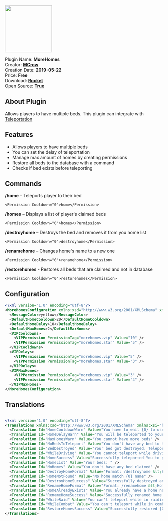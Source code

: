 <img src="/assets/images/MoreHomes.png" width="150" height="150" />

Plugin Name: **MoreHomes**  
Creator: [**MCrow**](steamcommunity.com/id/restoremonarchy)  
Creation Date: **2019-05-22**  
Price: **Free**  
Download: [**Rocket**](https://harbor.rocketmod.net/MoreHomes)  
Open Source: [**True**](https://github.com/RestoreMonarchyPlugins/MoreHomes)

## About Plugin
Allows players to have multiple beds. This plugin can integrate with [Teleportation](https://docs.restoremonarchy/plugins/teleportation)

## Features
* Allows players to have multiple beds
* You can set the delay of teleportation
* Manage max amount of homes by creating permissions
* Restore all beds to the database with a command
* Checks if bed exists before teleporting

## Commands

**/home** *<Name>* – Teleports player to their bed
``` 
<Permission Cooldown="0">home</Permission>
```
**/homes** – Displays a list of player's claimed beds
``` 
<Permission Cooldown="0">homes</Permission>
```
**/destroyhome** *<Name>* – Destroys the bed and removes it from you home list
```
<Permission Cooldown="0">destroyhome</Permission>
```
**/renamehome** *<Name>* *<NewName>* – Changes home's name to a new one
``` 
<Permission Cooldown="0">renamehome</Permission>
```
**/restorehomes** - Restores all beds that are claimed and not in database
``` 
<Permission Cooldown="0">restorehomes</Permission>
```

## Configuration

```xml
<?xml version="1.0" encoding="utf-8"?>
<MoreHomesConfiguration xmlns:xsd="http://www.w3.org/2001/XMLSchema" xmlns:xsi="http://www.w3.org/2001/XMLSchema-instance">
  <MessageColor>yellow</MessageColor>
  <DefaultHomeCooldown>20</DefaultHomeCooldown>
  <DefaultHomeDelay>10</DefaultHomeDelay>
  <DefaultMaxHomes>2</DefaultMaxHomes>
  <VIPCooldowns>
    <VIPPermission PermissionTag="morehomes.vip" Value="10" />
    <VIPPermission PermissionTag="morehomes.star" Value="5" />
  </VIPCooldowns>
  <VIPDelays>
    <VIPPermission PermissionTag="morehomes.vip" Value="5" />
    <VIPPermission PermissionTag="morehomes.star" Value="3" />
  </VIPDelays>
  <VIPMaxHomes>
    <VIPPermission PermissionTag="morehomes.vip" Value="3" />
    <VIPPermission PermissionTag="morehomes.star" Value="4" />
  </VIPMaxHomes>
</MoreHomesConfiguration>
```

## Translations

```xml

<?xml version="1.0" encoding="utf-8"?>
<Translations xmlns:xsd="http://www.w3.org/2001/XMLSchema" xmlns:xsi="http://www.w3.org/2001/XMLSchema-instance">
  <Translation Id="HomeCooldownWarn" Value="You have to wait {0} to use this command again" />
  <Translation Id="HomeDelayWarn" Value="You will be teleported to your bed in {0} seconds" />
  <Translation Id="MaxHomesWarn" Value="You cannot have more beds" />
  <Translation Id="NoBedsToTeleport" Value="You don't have any bed to teleport or name doesn't match any" />
  <Translation Id="BedDestroyed" Value="Your bed got destroyed. Teleportation canceled" />
  <Translation Id="WhileDriving" Value="You cannot teleport while driving" />
  <Translation Id="HomeSuccess" Value="Successfully teleported You to your {0} bed!" />
  <Translation Id="HomeList" Value="Your beds: " />
  <Translation Id="NoHomes" Value="You don't have any bed claimed" />
  <Translation Id="DestroyHomeFormat" Value="Format: /destroyhome &lt;BedName&gt;" />
  <Translation Id="HomeNotFound" Value="No home match {0} name" />
  <Translation Id="DestroyHomeSuccess" Value="Successfully destroyed and unclaimed your {0} home!" />
  <Translation Id="RenameHomeFormat" Value="Format: /renamehome &lt;HomeName&gt; &lt;NewName&gt;" />
  <Translation Id="HomeAlreadyExists" Value="You already have a home named {0}" />
  <Translation Id="RenameHomeSuccess" Value="Successfully renamed home {0} to {1}!" />
  <Translation Id="WhileRaid" Value="You can't teleport while in raiding" />
  <Translation Id="WhileCombat" Value="You can't teleport while in combat" />
  <Translation Id="RestoreHomesSuccess" Value="Successfully restored {0} homes!" />
</Translations>
```
